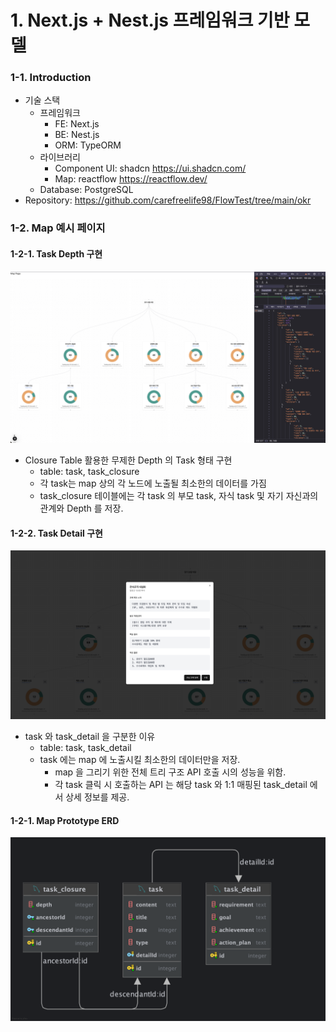 # 1. Next.js + Nest.js 프레임워크 기반 모델
### 1-1. Introduction
- 기술 스택
  - 프레임워크
    - FE: Next.js
    - BE: Nest.js
    - ORM: TypeORM
  - 라이브러리
    - Component UI: shadcn https://ui.shadcn.com/
    - Map: reactflow https://reactflow.dev/
  - Database: PostgreSQL
- Repository: https://github.com/carefreelife98/FlowTest/tree/main/okr 

### 1-2. Map 예시 페이지
#### 1-2-1. Task Depth 구현
![flow-okr-map-v1.png](flow-okr-map-v1.png)
- Closure Table 활용한 무제한 Depth 의 Task 형태 구현
  - table: task, task_closure
  - 각 task는 map 상의 각 노드에 노출될 최소한의 데이터를 가짐
  - task_closure 테이블에는 각 task 의 부모 task, 자식 task 및 자기 자신과의 관계와 Depth 를 저장.
  
#### 1-2-2. Task Detail 구현
![flow-okr-map-detail-v1.png](flow-okr-map-detail-v1.png)
- task 와 task_detail 을 구분한 이유
  - table: task, task_detail
  - task 에는 map 에 노출시킬 최소한의 데이터만을 저장.
    - map 을 그리기 위한 전체 트리 구조 API 호출 시의 성능을 위함.
    - 각 task 클릭 시 호출하는 API 는 해당 task 와 1:1 매핑된 task_detail 에서 상세 정보를 제공.

#### 1-2-1. Map Prototype ERD
![erd-v1.png](erd-v1.png)
